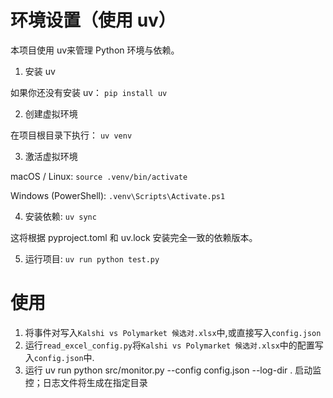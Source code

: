 # 环境设置（使用 uv）

本项目使用 uv来管理 Python 环境与依赖。

1. 安装 uv

如果你还没有安装 uv： `pip install uv`

2. 创建虚拟环境

在项目根目录下执行： `uv venv`

3. 激活虚拟环境

macOS / Linux: `source .venv/bin/activate`

Windows (PowerShell): `.venv\Scripts\Activate.ps1`

4. 安装依赖: `uv sync`

这将根据 pyproject.toml 和 uv.lock 安装完全一致的依赖版本。

5. 运行项目: `uv run python test.py`

# 使用
1. 将事件对写入`Kalshi vs Polymarket 候选对.xlsx`中,或直接写入`config.json`
2. 运行`read_excel_config.py`将`Kalshi vs Polymarket 候选对.xlsx`中的配置写入`config.json`中.
3. 运行 uv run python src/monitor.py --config config.json --log-dir . 启动监控；日志文件将生成在指定目录